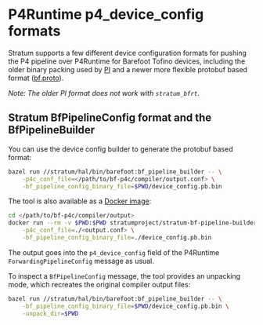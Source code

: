 <!--
Copyright 2018 Barefoot Networks, Inc.
Copyright 2018-present Open Networking Foundation

SPDX-License-Identifier: Apache-2.0
-->

# P4Runtime p4_device_config formats

Stratum supports a few different device configuration formats for pushing the P4
pipeline over P4Runtime for Barefoot Tofino devices, including
the older binary packing used by [PI](https://github.com/p4lang/PI)
and a newer more flexible protobuf based format ([bf.proto](/stratum/hal/lib/barefoot/bf.proto)).

*Note: The older PI format does not work with `stratum_bfrt`.*

## Stratum BfPipelineConfig format and the BfPipelineBuilder

You can use the device config builder to generate the protobuf based format:

```bash
bazel run //stratum/hal/bin/barefoot:bf_pipeline_builder -- \
    -p4c_conf_file=</path/to/bf-p4c/compiler/output.conf> \
    -bf_pipeline_config_binary_file=$PWD/device_config.pb.bin
```

The tool is also available as a [Docker image](https://hub.docker.com/repository/docker/stratumproject/stratum-bf-pipeline-builder):

```bash
cd </path/to/bf-p4c/compiler/output>
docker run --rm -v $PWD:$PWD stratumproject/stratum-bf-pipeline-builder:latest \
    -p4c_conf_file=./<output.conf> \
    -bf_pipeline_config_binary_file=./device_config.pb.bin
```

The output goes into the `p4_device_config` field of the P4Runtime
`ForwardingPipelineConfig` message as usual.

To inspect a `BfPipelineConfig` message, the tool provides an unpacking mode,
which recreates the original compiler output files:

```bash
bazel run //stratum/hal/bin/barefoot:bf_pipeline_builder -- \
    -bf_pipeline_config_binary_file=$PWD/device_config.pb.bin \
    -unpack_dir=$PWD
```
